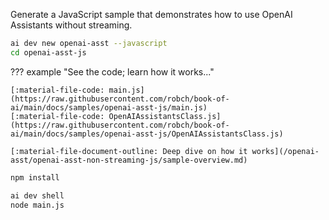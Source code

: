 Generate a JavaScript sample that demonstrates how to use OpenAI Assistants without streaming.

``` bash
ai dev new openai-asst --javascript
cd openai-asst-js
```

??? example "See the code; learn how it works..."

    [:material-file-code: main.js](https://raw.githubusercontent.com/robch/book-of-ai/main/docs/samples/openai-asst-js/main.js)  
    [:material-file-code: OpenAIAssistantsClass.js](https://raw.githubusercontent.com/robch/book-of-ai/main/docs/samples/openai-asst-js/OpenAIAssistantsClass.js)

    [:material-file-document-outline: Deep dive on how it works](/openai-asst/openai-asst-non-streaming-js/sample-overview.md)  

``` bash title="Install dependencies"
npm install
```

``` bash title="Run the sample"
ai dev shell
node main.js
```